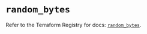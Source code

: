 # `random_bytes`

Refer to the Terraform Registry for docs: [`random_bytes`](https://registry.terraform.io/providers/hashicorp/random/3.7.1/docs/resources/bytes).
